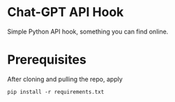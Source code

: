 # Chat-GPT API Hook

Simple Python API hook, something you can find online.

# Prerequisites

After cloning and pulling the repo, apply

`pip install -r requirements.txt`